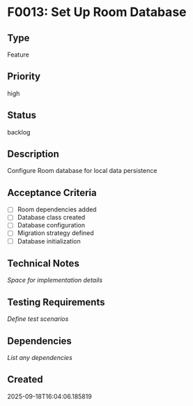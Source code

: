 # F0013: Set Up Room Database

## Type
Feature

## Priority
high

## Status
backlog

## Description
Configure Room database for local data persistence

## Acceptance Criteria
- [ ] Room dependencies added
- [ ] Database class created
- [ ] Database configuration
- [ ] Migration strategy defined
- [ ] Database initialization

## Technical Notes
_Space for implementation details_

## Testing Requirements
_Define test scenarios_

## Dependencies
_List any dependencies_

## Created
2025-09-18T16:04:06.185819
